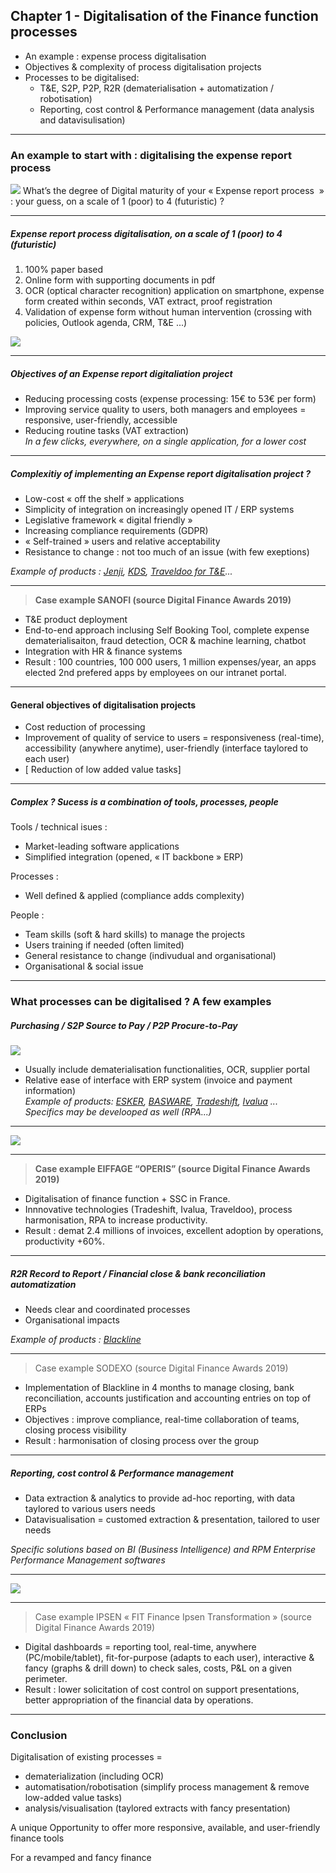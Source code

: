 ## Chapter 1 - Digitalisation of the Finance function processes

- An example : expense process digitalisation
- Objectives & complexity of process digitalisation projects
- Processes to be digitalised:
  - T&E, S2P, P2P, R2R (dematerialisation + automatization / robotisation)
  - Reporting, cost control & Performance management (data analysis and datavisulisation) 

----

### An example to start with : digitalising the expense report process

<img src="images/expense9.jpg" style="background:none; border:none; box-shadow:none;"/>
What’s  the degree of Digital maturity of your « Expense report process  » : your guess, on a scale of 1 (poor) to 4 (futuristic) ?

----

##### Expense report process digitalisation, on a scale of 1 (poor) to 4 (futuristic)

1. 100% paper based
2. Online form with supporting documents in pdf
3. OCR (optical character recognition) application on smartphone, expense form created within seconds, VAT extract, proof registration
4. Validation of expense form without human intervention (crossing with policies, Outlook agenda, CRM, T&E ...)
<img src="images/Jenji.png" style="background:none; border:none; box-shadow:none;"/>

----

##### Objectives of an Expense report digitaliation project

- Reducing processing costs (expense processing: 15€ to 53€ per form) 
- Improving service quality to users, both managers and employees = responsive, user-friendly, accessible
- Reducing routine tasks (VAT extraction)   
*In a few clicks, everywhere, on a single application, for a lower cost*

----

##### Complexitiy of implementing an Expense report digitalisation project ? 

- Low-cost « off the shelf »  applications 
- Simplicity of integration on increasingly opened IT / ERP systems 
- Legislative framework « digital friendly » 
- Increasing compliance requirements (GDPR)
- « Self-trained » users and relative acceptability
- Resistance to change : not too much of an issue (with few exeptions)    

*Example of products : [Jenji](https://jenji.io/en), [KDS](https://www.kds.fr/), [Traveldoo for T&E](https://www.traveldoo.com/)...*

----

> **Case example SANOFI (source Digital Finance Awards 2019)**   

- T&E product deployment
- End-to-end approach inclusing Self Booking Tool, complete expense dematerialisaiton, fraud detection, OCR & machine learning, chatbot 
- Integration with HR & finance systems  
- Result : 100 countries, 100 000 users, 1 million expenses/year, an apps elected 2nd prefered apps by employees on our intranet portal.

----

#### General objectives of digitalisation projects   
- Cost reduction of processing
- Improvement of quality of service to users = responsiveness (real-time), accessibility (anywhere anytime), user-friendly (interface taylored to each user)
- [ Reduction of low added value tasks] 

----

##### Complex ? Sucess is a combination of tools, processes, people    

Tools / technical isues :
- Market-leading software applications
- Simplified integration (opened, « IT backbone » ERP)

Processes :
- Well defined & applied (compliance adds complexity)

People : 
- Team skills (soft & hard skills) to manage the projects
- Users training if needed (often limited)
- General resistance to change (indivudual and organisational)
- Organisational & social issue

----

### What processes can be digitalised ? A few examples    
##### Purchasing / S2P Source to Pay / P2P Procure-to-Pay     

<img src="images/p2p1.jpg" style="background:none; border:none; box-shadow:none;"/>

- Usually include dematerialisation functionalities, OCR, supplier portal
- Relative ease of interface with ERP system (invoice and payment information)    
*Example of products: [ESKER](https://www.esker.co.uk/), [BASWARE](https://www.basware.com/en-gb), [Tradeshift](https://tradeshift.com/), [Ivalua](https://fr.ivalua.com/) ...*    
*Specifics may be develooped as well (RPA...)*

----

<img src="images/p2p1.jpg" style="background:none; border:none; box-shadow:none;"/>

----

> **Case example EIFFAGE “OPERIS” (source Digital Finance Awards 2019)**   

- Digitalisation of finance function + SSC in France. 
- Innnovative technologies (Tradeshift, Ivalua, Traveldoo), process harmonisation, RPA to increase productivity. 
- Result : demat 2.4 millions of invoices, excellent adoption by operations, productivity +60%.

----

##### R2R Record to Report / Financial close & bank reconciliation automatization    

- Needs clear and coordinated processes
- Organisational impacts     

*Example of products : [Blackline](https://www.blackline.com/)*

----

> Case example SODEXO (source Digital Finance Awards 2019)   

- Implementation of Blackline in 4 months to manage closing, bank reconciliation, accounts justification and accounting entries on top of ERPs
- Objectives : improve compliance, real-time collaboration of teams, closing process visibility
- Result : harmonisation of closing process over the group

----

##### Reporting, cost control & Performance management 

- Data extraction & analytics to provide ad-hoc reporting, with data taylored to various users needs
- Datavisualisation = customed extraction & presentation, tailored to user needs    

*Specific solutions based on BI (Business Intelligence) and RPM Enterprise Performance Management softwares* 

----

<img src="images/bi2.jpg" style="background:none; border:none; box-shadow:none;"/>

----

> Case example IPSEN « FIT Finance Ipsen Transformation » (source Digital Finance Awards 2019)

- Digital dashboards = reporting tool, real-time, anywhere (PC/mobile/tablet), fit-for-purpose (adapts to each user), interactive & fancy (graphs & drill down) to check sales, costs, P&L on a given perimeter.
- Result : lower solicitation of cost control on support presentations, better appropriation of the financial data by operations.

----

### Conclusion   

Digitalisation of existing processes = 
- dematerialization (including OCR) 
- automatisation/robotisation (simplify process management & remove low-added value tasks)
- analysis/visualisation (taylored extracts with fancy presentation)    

A unique Opportunity to offer more responsive, available, and user-friendly finance tools

For a revamped and fancy finance
